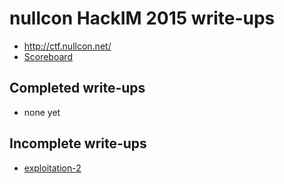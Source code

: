 # nullcon HackIM 2015 write-ups

* <http://ctf.nullcon.net/>
* [Scoreboard](http://ctf.nullcon.net/scoreboard.php)

## Completed write-ups

* none yet

## Incomplete write-ups

* [exploitation-2](exploitation-2)
